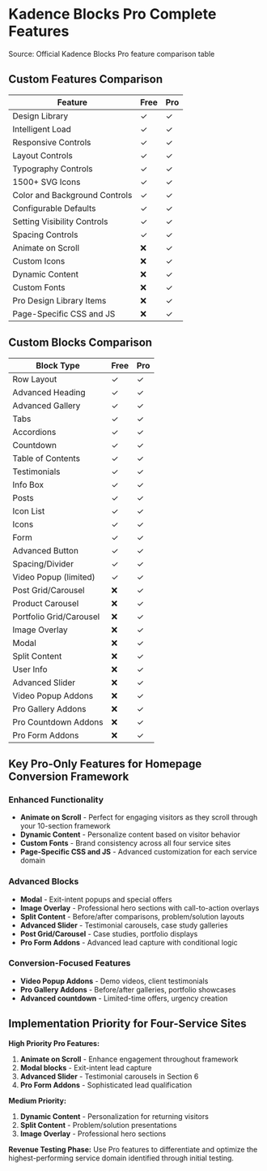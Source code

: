 # Kadence Blocks Pro Complete Features

Source: Official Kadence Blocks Pro feature comparison table

## Custom Features Comparison

| Feature | Free | Pro |
|---------|------|-----|
| Design Library | ✓ | ✓ |
| Intelligent Load | ✓ | ✓ |
| Responsive Controls | ✓ | ✓ |
| Layout Controls | ✓ | ✓ |
| Typography Controls | ✓ | ✓ |
| 1500+ SVG Icons | ✓ | ✓ |
| Color and Background Controls | ✓ | ✓ |
| Configurable Defaults | ✓ | ✓ |
| Setting Visibility Controls | ✓ | ✓ |
| Spacing Controls | ✓ | ✓ |
| Animate on Scroll | ❌ | ✓ |
| Custom Icons | ❌ | ✓ |
| Dynamic Content | ❌ | ✓ |
| Custom Fonts | ❌ | ✓ |
| Pro Design Library Items | ❌ | ✓ |
| Page-Specific CSS and JS | ❌ | ✓ |

## Custom Blocks Comparison

| Block Type | Free | Pro |
|------------|------|-----|
| Row Layout | ✓ | ✓ |
| Advanced Heading | ✓ | ✓ |
| Advanced Gallery | ✓ | ✓ |
| Tabs | ✓ | ✓ |
| Accordions | ✓ | ✓ |
| Countdown | ✓ | ✓ |
| Table of Contents | ✓ | ✓ |
| Testimonials | ✓ | ✓ |
| Info Box | ✓ | ✓ |
| Posts | ✓ | ✓ |
| Icon List | ✓ | ✓ |
| Icons | ✓ | ✓ |
| Form | ✓ | ✓ |
| Advanced Button | ✓ | ✓ |
| Spacing/Divider | ✓ | ✓ |
| Video Popup (limited) | ✓ | ✓ |
| Post Grid/Carousel | ❌ | ✓ |
| Product Carousel | ❌ | ✓ |
| Portfolio Grid/Carousel | ❌ | ✓ |
| Image Overlay | ❌ | ✓ |
| Modal | ❌ | ✓ |
| Split Content | ❌ | ✓ |
| User Info | ❌ | ✓ |
| Advanced Slider | ❌ | ✓ |
| Video Popup Addons | ❌ | ✓ |
| Pro Gallery Addons | ❌ | ✓ |
| Pro Countdown Addons | ❌ | ✓ |
| Pro Form Addons | ❌ | ✓ |

## Key Pro-Only Features for Homepage Conversion Framework

### Enhanced Functionality
- **Animate on Scroll** - Perfect for engaging visitors as they scroll through your 10-section framework
- **Dynamic Content** - Personalize content based on visitor behavior
- **Custom Fonts** - Brand consistency across all four service sites
- **Page-Specific CSS and JS** - Advanced customization for each service domain

### Advanced Blocks
- **Modal** - Exit-intent popups and special offers
- **Image Overlay** - Professional hero sections with call-to-action overlays
- **Split Content** - Before/after comparisons, problem/solution layouts
- **Advanced Slider** - Testimonial carousels, case study galleries
- **Post Grid/Carousel** - Case studies, portfolio displays
- **Pro Form Addons** - Advanced lead capture with conditional logic

### Conversion-Focused Features
- **Video Popup Addons** - Demo videos, client testimonials
- **Pro Gallery Addons** - Before/after galleries, portfolio showcases
- **Advanced countdown** - Limited-time offers, urgency creation

## Implementation Priority for Four-Service Sites

**High Priority Pro Features:**
1. **Animate on Scroll** - Enhance engagement throughout framework
2. **Modal blocks** - Exit-intent lead capture
3. **Advanced Slider** - Testimonial carousels in Section 6
4. **Pro Form Addons** - Sophisticated lead qualification

**Medium Priority:**
1. **Dynamic Content** - Personalization for returning visitors
2. **Split Content** - Problem/solution presentations
3. **Image Overlay** - Professional hero sections

**Revenue Testing Phase:**
Use Pro features to differentiate and optimize the highest-performing service domain identified through initial testing.